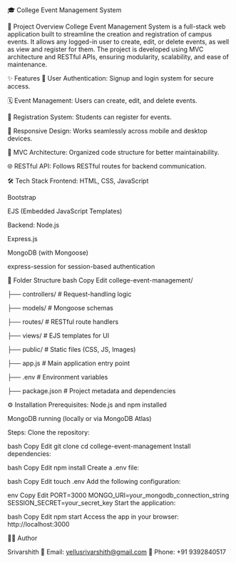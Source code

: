 🎓 College Event Management System




🚀 Project Overview
College Event Management System is a full-stack web application built to streamline the creation and registration of campus events. It allows any logged-in user to create, edit, or delete events, as well as view and register for them. The project is developed using MVC architecture and RESTful APIs, ensuring modularity, scalability, and ease of maintenance.

✨ Features
🔐 User Authentication: Signup and login system for secure access.

🗓️ Event Management: Users can create, edit, and delete events.

📝 Registration System: Students can register for events.

📱 Responsive Design: Works seamlessly across mobile and desktop devices.

📁 MVC Architecture: Organized code structure for better maintainability.

🌐 RESTful API: Follows RESTful routes for backend communication.

🛠️ Tech Stack
Frontend:
HTML, CSS, JavaScript

Bootstrap

EJS (Embedded JavaScript Templates)

Backend:
Node.js

Express.js

MongoDB (with Mongoose)

express-session for session-based authentication

📂 Folder Structure
bash
Copy
Edit
college-event-management/

├── controllers/     # Request-handling logic

├── models/          # Mongoose schemas

├── routes/          # RESTful route handlers

├── views/           # EJS templates for UI

├── public/          # Static files (CSS, JS, Images)

├── app.js           # Main application entry point

├── .env             # Environment variables

├── package.json     # Project metadata and dependencies


⚙️ Installation
Prerequisites:
Node.js and npm installed

MongoDB running (locally or via MongoDB Atlas)

Steps:
Clone the repository:

bash
Copy
Edit
git clone <repo-link>
cd college-event-management
Install dependencies:

bash
Copy
Edit
npm install
Create a .env file:

bash
Copy
Edit
touch .env
Add the following configuration:

env
Copy
Edit
PORT=3000
MONGO_URI=your_mongodb_connection_string
SESSION_SECRET=your_secret_key
Start the application:

bash
Copy
Edit
npm start
Access the app in your browser:
http://localhost:3000

👨‍💻 Author


Srivarshith
📧 Email: yellusrivarshith@gmail.com
📱 Phone: +91 9392840517

